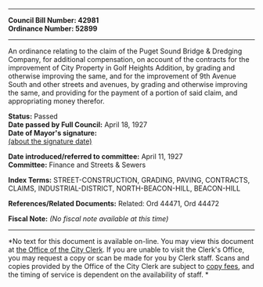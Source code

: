 * * * * *  
  
**Council Bill Number: [](#h0)[](#h2)42981**   
**Ordinance Number: 52899**  
  
* * * * *  
  
An ordinance relating to the claim of the Puget Sound Bridge & Dredging Company, for additional compensation, on account of the contracts for the improvement of City Property in Golf Heights Addition, by grading and otherwise improving the same, and for the improvement of 9th Avenue South and other streets and avenues, by grading and otherwise improving the same, and providing for the payment of a portion of said claim, and appropriating money therefor.  
  
**Status:** Passed   
**Date passed by Full Council:** April 18, 1927   
**Date of Mayor's signature:**   
[(about the signature date)](/~public/approvaldate.htm)   
  
  
**Date introduced/referred to committee:** April 11, 1927   
**Committee:** Finance and Streets & Sewers   
  
**Index Terms:** STREET-CONSTRUCTION, GRADING, PAVING, CONTRACTS, CLAIMS, INDUSTRIAL-DISTRICT, NORTH-BEACON-HILL, BEACON-HILL  
  
**References/Related Documents:** Related: Ord 44471, Ord 44472  
  
**Fiscal Note:** *(No fiscal note available at this time)*  
  
* * * * *  
  
*No text for this document is available on-line. You may view this document at [the Office of the City Clerk](http://www.seattle.gov/leg/clerk/contactUs.htm). If you are unable to visit the Clerk's Office, you may request a copy or scan be made for you by Clerk staff. Scans and copies provided by the Office of the City Clerk are subject to [copy fees](http://clerk.seattle.gov/~public/clerkfees.htm), and the timing of service is dependent on the availability of staff. *  
  
  
